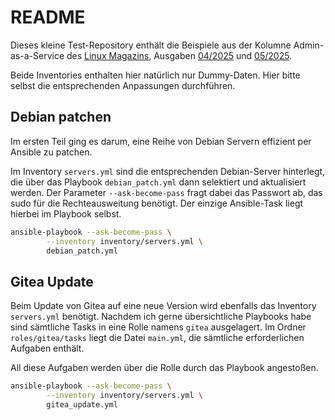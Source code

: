 # README


Dieses kleine Test-Repository enthält die Beispiele aus der Kolumne 
Admin-as-a-Service des [Linux Magazins](https://www.linux-magazin.de/), Ausgaben 
[04/2025](https://www.linux-magazin.de/magazine/2025/04/) und 
[05/2025](https://www.linux-magazin.de/magazine/2025/05/).

Beide Inventories enthalten hier natürlich nur Dummy-Daten. Hier 
bitte selbst die entsprechenden Anpassungen durchführen.


## Debian patchen

Im ersten Teil ging es darum, eine Reihe von Debian Servern effizient per 
Ansible zu patchen.


Im Inventory `servers.yml` sind die entsprechenden Debian-Server hinterlegt, 
die über das Playbook `debian_patch.yml` dann selektiert und aktualisiert 
werden. Der Parameter `--ask-become-pass` fragt dabei das Passwort ab, das
sudo für die Rechteausweitung benötigt. Der einzige Ansible-Task liegt 
hierbei im Playbook selbst.


```bash
ansible-playbook --ask-become-pass \
        --inventory inventory/servers.yml \
        debian_patch.yml
```


## Gitea Update


Beim Update von Gitea auf eine neue Version wird ebenfalls das Inventory
`servers.yml` benötigt. Nachdem ich gerne übersichtliche Playbooks habe
sind sämtliche Tasks in eine Rolle namens `gitea` ausgelagert. Im Ordner
`roles/gitea/tasks` liegt die Datei `main.yml`, die sämtliche erforderlichen
Aufgaben enthält.

All diese Aufgaben werden über die Rolle durch das Playbook angestoßen.

```bash
ansible-playbook --ask-become-pass \
        --inventory inventory/servers.yml \
        gitea_update.yml
```

